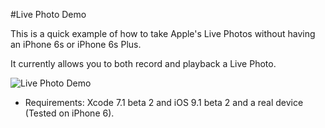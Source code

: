 #Live Photo Demo

This is a quick example of how to take Apple's Live Photos without having an iPhone 6s or iPhone 6s Plus.

It currently allows you to both record and playback a Live Photo.

![Live Photo Demo](https://github.com/genadyo/LivePhotoDemo/raw/master/Media/Live_Photo_Demo.gif)

* Requirements: Xcode 7.1 beta 2 and iOS 9.1 beta 2 and a real device (Tested on iPhone 6).
